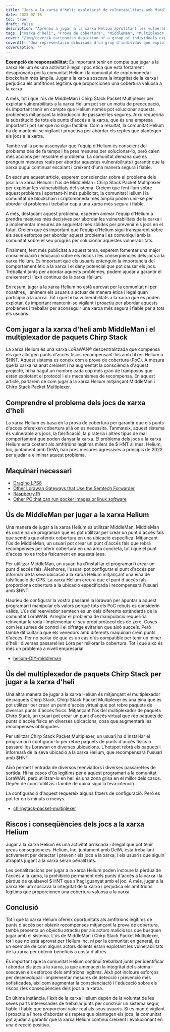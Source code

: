 ```yaml
---
title: "Jocs a la xarxa d'heli: explotació de vulnerabilitats amb MiddleMan i el multiplexador de paquets Chirp Stack"
date: 2023-02-18
toc: true
draft: false
description: "Apreneu a jugar a la xarxa Helium aprofitant les vulnerabilitats amb MiddleMan i Chirp Stack Packet Multiplexer, així com els riscos i les conseqüències de fer-ho."
tags: ["Xarxa d'heli", "Prova de cobertura", "MiddleMan", "Multiplexor de paquets Chirp Stack", "jocs", "explotant les vulnerabilitats", "Xarxa LoRaWAN", "criptomoneda", "cadena de blocs", "xarxa descentralitzada", "punts calents", "falsificació", "enganyar", "activitat il·legal", "sancions", "integritat de la xarxa", "recompenses", "actors maliciosos", "seguretat de la xarxa", "amfitrions legítims"]
cover: "/img/cover/A_cartoonish_depiction_of_a_group_of_individuals_exploiting.png"
coverAlt: "Una representació dibuixada d'un grup d'individus que exploten un globus d'heli amb una imatge d'una passarel·la LoRaWAN i un MiddleMan o un multiplexador de paquets Chirp Stack al fons."
coverCaption: ""
---
```


**Exempció de responsabilitat**:
És important tenir en compte que jugar a la xarxa Helium és una activitat il·legal i poc ètica que està fortament desaprovada per la comunitat Helium i la comunitat de criptomoneda i blockchain més àmplia. Jugar a la xarxa soscava la integritat de la xarxa i perjudica els amfitrions legítims que proporcionen una cobertura valuosa a la xarxa.

A més, tot i que l'ús de MiddleMan i Chirp Stack Packet Multiplexer per explotar vulnerabilitats a la xarxa Helium pot ser un motiu de preocupació, és important tenir en compte que Helium només pot solucionar aquests problemes mitjançant la introducció de passarel·les segures. Això requeriria la substitució de tots els punts d'accés a la xarxa, que és una empresa important i pot ser que no sigui factible. Com a resultat, la comunitat Helium ha de mantenir-se vigilant i proactiva per abordar els reptes que plantegen els jocs a la xarxa.

També val la pena assenyalar que l'equip d'Helium és conscient del problema des de fa temps i ha pres mesures per solucionar-lo, però calen més accions per resoldre el problema. La comunitat demana que es prenguin mesures reals per abordar aquestes vulnerabilitats i garantir que la xarxa pugui continuar escalant i creixent d'una manera segura i fiable.

En escriure aquest article, esperem conscienciar sobre el problema dels jocs a la xarxa Helium i l'ús de MiddleMan i Chirp Stack Packet Multiplexer per explotar les vulnerabilitats del sistema. Creiem que fent llum sobre aquest problema i aportant-hi més publicitat, la comunitat Helium i la comunitat de blockchain i criptomoneda més àmplia poden unir-se per abordar el problema i treballar cap a una xarxa més segura i fiable.

A més, destacant aquest problema, esperem animar l'equip d'Helium a prendre mesures més decisives per abordar les vulnerabilitats de la xarxa i a implementar mesures de seguretat més sòlides per prevenir els jocs en el futur. Creiem que és important que l'equip d'Helium sigui transparent sobre els seus esforços per abordar aquest problema i es comuniqui amb la comunitat sobre el seu progrés per solucionar aquestes vulnerabilitats.

Finalment, fent més publicitat a aquest tema, esperem fomentar una major conscienciació i educació sobre els riscos i les conseqüències dels jocs a la xarxa Helium. És important que els usuaris entenguin la importància del comportament ètic a la xarxa i el dany potencial que pot causar els jocs. Treballant junts per abordar aquests problemes, podem ajudar a garantir el creixement i l'èxit continus de la xarxa Helium.

En resum, jugar a la xarxa Helium no està aprovat per la comunitat ni per nosaltres, i animem els usuaris a actuar de manera ètica i legal quan participin a la xarxa. Tot i que hi ha vulnerabilitats a la xarxa que es poden explotar, és important mantenir-se vigilant i proactiu per abordar aquests problemes i treballar per aconseguir una xarxa més segura i fiable per a tots els usuaris.

## Com jugar a la xarxa d'heli amb MiddleMan i el multiplexador de paquets Chirp Stack
La xarxa Helium és una xarxa LoRaWAN® descentralitzada que compensa els que allotgen punts d'accés físics recompensant-los amb fitxes Helium o $HNT. Aquest sistema es coneix com a prova de cobertura (PoC). A mesura que la xarxa ha anat creixent i ha augmentat la consciència d'aquest projecte, hi ha hagut un nombre cada cop més gran de tramposos que estan explotant el protocol i els mecanismes de recompensa. En aquest article, parlarem de com jugar a la xarxa Helium mitjançant MiddleMan i Chirp Stack Packet Multiplexer.

## Comprendre el problema dels jocs de xarxa d'heli
La xarxa Helium es basa en la prova de cobertura per garantir que els punts d'accés ofereixen cobertura allà on es necessita. Tanmateix, aquest sistema és vulnerable als jocs, la falsificació, la pirateria i altres tipus de mal comportament que poden danyar la xarxa. El problema dels jocs a la xarxa Helium està costant als amfitrions legítims milers de $ HNT al mes. Helium, Inc, juntament amb DeWi, han pres mesures agressives a principis de 2022 per ajudar a eliminar aquest problema.

## Maquinari necessari
- [Dragino LPS8](https://www.ebay.com/sch/i.html?_nkw=dragino+lps8)
- [Other Lorawan Gateways that Use the Semtech Forwarder](https://amzn.to/41bcskb)
- [Raspberry Pi](https://amzn.to/3KjFCYp)
- [Other PC that can run docker images or linux software](https://amzn.to/3YkFhcj)

## Ús de MiddleMan per jugar a la xarxa Helium
Una manera de jugar a la xarxa Helium és utilitzar MiddleMan. MiddleMan és una eina de programari que es pot utilitzar per crear un punt d'accés fals que sembla que ofereix cobertura en una ubicació específica. Mitjançant l'ús de MiddleMan, un usuari pot crear un punt d'accés fals que rebrà recompenses per oferir cobertura en una àrea concreta, tot i que el punt d'accés no es troba físicament en aquesta àrea.

Per utilitzar MiddleMan, un usuari ha d'instal·lar el programari i crear un punt d'accés fals. Aleshores, l'usuari pot configurar el punt d'accés per informar de la seva ubicació a la xarxa Helium mitjançant una eina de falsificació de GPS. La xarxa Helium creurà que el punt d'accés fals proporciona cobertura a la ubicació especificada i recompensarà l'usuari amb $HNT.

Hauríeu de configurar la vostra passarel·la lorawan per apuntar a aquest programari i manipular els valors perquè tots els PoC rebuts es considerin vàlids. L'ús del reenviador semtech és un dels diferents estàndards de la comunitat LoraWAN. Arreglar el problema de manipulació requeriria reinventar la roda i implementar el seu propi protocol des de zero. Coses com les sumes de control i el xifratge evitarien que això succeís. Però també dificultaria que els venedors amb diferents maquinari creïn punts d'accés. Per no parlar de que és un cas d'ús compatible per tenir un miner d'heli i diverses passarel·les Lora per millorar la cobertura. Tot i que això és més un problema a nivell empresarial.

 - [helium-DIY-middleman](https://github.com/curiousfokker/helium-DIY-middleman)

## Ús del multiplexador de paquets Chirp Stack per jugar a la xarxa d'heli
Una altra manera de jugar a la xarxa Helium és mitjançant el multiplexador de paquets Chirp Stack. Chirp Stack Packet Multiplexer és una eina que es pot utilitzar per crear un punt d'accés virtual que pot rebre paquets de diversos punts d'accés físics. Mitjançant l'ús del multiplexador de paquets Chirp Stack, un usuari pot crear un punt d'accés virtual que rep paquets de punts d'accés físics en diverses ubicacions, cosa que augmentarà les recompenses obtingudes.

Per utilitzar Chirp Stack Packet Multiplexer, un usuari ha d'instal·lar el programari i configurar-lo per rebre paquets de punts d'accés físics o passarel·les Lorawan en diverses ubicacions. L'hotspot rebrà els paquets i informarà de la seva ubicació a la xarxa Helium, que recompensarà l'usuari amb $HNT.

Això permet l'entrada de diversos reenviadors i diverses passarel·les de sortida. Hi ha casos d'ús legítims per a aquest programari a la comunitat LoraWAN, però utilitzar-lo en heli és una zona grisa en el millor dels casos. Depèn de com l'utilitzis i també de quina sigui la teva intenció.

La configuració d'aquest requereix alguns fitxers de configuració. Però es pot fer en 5 minuts o menys.
- [chirpstack-packet-multiplexer](https://github.com/brocaar/chirpstack-packet-multiplexer)


## Riscos i conseqüències dels jocs a la xarxa Helium
Jugar a la xarxa Helium és una activitat arriscada i il·legal que pot tenir greus conseqüències. Helium, Inc, juntament amb DeWi, està treballant activament per detectar i prevenir els jocs a la xarxa, i els usuaris que siguin atrapats jugant a la xarxa seran penalitzats.

Les penalitzacions per jugar a la xarxa Helium poden incloure la pèrdua de l'accés a la xarxa, la prohibició permanent dels punts d'accés a la xarxa i la pèrdua de qualsevol $ HNT que s'hagi guanyat amb el joc. A més, jugar a la xarxa Helium soscava la integritat de la xarxa i perjudica els amfitrions legítims que proporcionen una cobertura valuosa a la xarxa.

## Conclusió
Tot i que la xarxa Helium ofereix oportunitats als amfitrions legítims de punts d'accés per obtenir recompenses mitjançant la prova de cobertura, també presenta un objectiu atractiu per als actors maliciosos que busquen jugar amb el sistema. L'ús de MiddleMan i Chirp Stack Packet Multiplexer, tot i que no està aprovat per Helium Inc. ni per la comunitat en general, és un exemple de com alguns actors dolents estan explotant les vulnerabilitats de la xarxa per obtenir beneficis a costa d'altres.

És important que la comunitat Helium continuï treballant junts per identificar i abordar els jocs a la xarxa, ja que amenacen la integritat del sistema i soscaven els esforços dels amfitrions legítims. Això pot incloure esforços per desenvolupar i implementar mesures de detecció i prevenció més sofisticades, així com augmentar la conscienciació i l'educació sobre els riscos i les conseqüències dels jocs a la xarxa.

En última instància, l'èxit de la xarxa Helium depèn de la voluntat de les seves parts interessades de treballar junts per construir un sistema segur, fiable i fiable que proporcioni valor real als seus usuaris. Si es manté vigilant i proactiu a l'hora d'abordar els reptes que plantegen els jocs, la comunitat pot ajudar a garantir que la xarxa Helium continuï creixent i evolucionant en una direcció positiva.